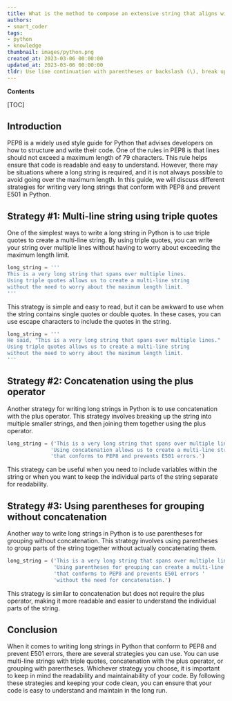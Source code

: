```yaml
---
title: What is the method to compose an extensive string that aligns with pep8 guidelines and avoids e501 error?
authors:
- smart_coder
tags:
- python
- knowledge
thumbnail: images/python.png
created_at: 2023-03-06 00:00:00
updated_at: 2023-03-06 00:00:00
tldr: Use line continuation with parentheses or backslash (\), break up long expressions into multiple lines and use appropriate indentation.
---
```


**Contents**

[TOC]

## Introduction

PEP8 is a widely used style guide for Python that advises developers on how to structure and write their code. One of the rules in PEP8 is that lines should not exceed a maximum length of 79 characters. This rule helps ensure that code is readable and easy to understand. However, there may be situations where a long string is required, and it is not always possible to avoid going over the maximum length. In this guide, we will discuss different strategies for writing very long strings that conform with PEP8 and prevent E501 in Python.

## Strategy #1: Multi-line string using triple quotes

One of the simplest ways to write a long string in Python is to use triple quotes to create a multi-line string. By using triple quotes, you can write your string over multiple lines without having to worry about exceeding the maximum length limit.

```python
long_string = '''
This is a very long string that spans over multiple lines. 
Using triple quotes allows us to create a multi-line string 
without the need to worry about the maximum length limit.
'''
```

This strategy is simple and easy to read, but it can be awkward to use when the string contains single quotes or double quotes. In these cases, you can use escape characters to include the quotes in the string.

```python
long_string = '''
He said, "This is a very long string that spans over multiple lines." 
Using triple quotes allows us to create a multi-line string 
without the need to worry about the maximum length limit.
'''
```

## Strategy #2: Concatenation using the plus operator

Another strategy for writing long strings in Python is to use concatenation with the plus operator. This strategy involves breaking up the string into multiple smaller strings, and then joining them together using the plus operator.

```python
long_string = ('This is a very long string that spans over multiple lines. '
              'Using concatenation allows us to create a multi-line string '
              'that conforms to PEP8 and prevents E501 errors.')
```

This strategy can be useful when you need to include variables within the string or when you want to keep the individual parts of the string separate for readability.

## Strategy #3: Using parentheses for grouping without concatenation

Another way to write long strings in Python is to use parentheses for grouping without concatenation. This strategy involves using parentheses to group parts of the string together without actually concatenating them.

```python
long_string = ('This is a very long string that spans over multiple lines. '
               'Using parentheses for grouping can create a multi-line string '
               'that conforms to PEP8 and prevents E501 errors '
               'without the need for concatenation.')
```

This strategy is similar to concatenation but does not require the plus operator, making it more readable and easier to understand the individual parts of the string.

## Conclusion

When it comes to writing long strings in Python that conform to PEP8 and prevent E501 errors, there are several strategies you can use. You can use multi-line strings with triple quotes, concatenation with the plus operator, or grouping with parentheses. Whichever strategy you choose, it is important to keep in mind the readability and maintainability of your code. By following these strategies and keeping your code clean, you can ensure that your code is easy to understand and maintain in the long run.
